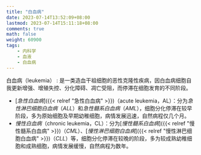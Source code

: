 ```yaml
---
title: "白血病"
date: 2023-07-14T13:52:09+08:00
lastmod: 2023-07-14T15:11:18+08:00
comments: true
math: false
weight: 60900
tags:
    - 内科学
    - 血液
    - 白血病
---
```


白血病（leukemia）
: 是一类造血干祖细胞的恶性克隆性疾病，因白血病细胞自我更新增强、增殖失控、分化障碍、凋亡受阻，而停滞在细胞发育的不同阶段。

- [*急性白血病*]({{< relref "急性白血病" >}})（acute leukemia，AL）：分为*急性淋巴细胞白血病*（*ALL*）和*急性髓系白血病*（*AML*），细胞分化停滞在较早阶段，多为原始细胞及早期幼稚细胞，病情发展迅速，自然病程仅几个月。
- *慢性白血病*（chronic leukemia，CL）：分为[*慢性髓系白血病*]({{< relref "慢性髓系白血病" >}})（*CML*）、[*慢性淋巴细胞白血病*]({{< relref "慢性淋巴细胞白血病" >}})（*CLL*）等，细胞分化停滞在较晚的阶段，多为较成熟幼稚细胞和成熟细胞，病情发展缓慢，自然病程为数年。

<!--more-->
